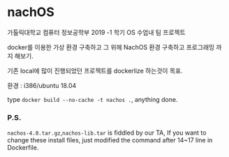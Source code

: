 # nachOS 

가톨릭대학교 컴퓨터 정보공학부 2019 -1 학기 OS 수업내 팀 프로젝트

docker를 이용한 가상 환경 구축하고 그 위헤 NachOS 환경 구축하고 프로그래밍 까지 해보기. 

기존 local에 많이 진행되었던 프로젝트를 dockerlize 하는것이 목표.

환경 : i386/ubuntu 18.04

type `docker build --no-cache -t nachos .`, anything done.


### P.S. 
`nachos-4.0.tar.gz`,`nachos-lib.tar` is fiddled by our TA, 
If you want to change these install files, just modified the command after 14~17 line in Dockerfile.




